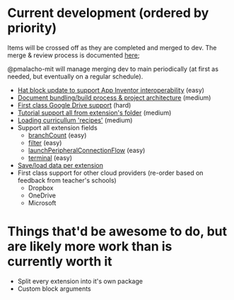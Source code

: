 # Current development (ordered by priority)

Items will be crossed off as they are completed and merged to dev. The merge & review process is documented [here]();

@pmalacho-mit will manage merging dev to main periodically (at first as needed, but eventually on a regular schedule).

- [Hat block update to support App Inventor interoperability](https://github.com/mitmedialab/prg-extension-boilerplate/issues/203) (easy)
- [Document bundling/build process & project architecture]() (medium)
- [First class Google Drive support]() (hard)
- [Tutorial support all from extension's folder]() (medium)
- [Loading curricullum 'recipes']() (medium)
- Support all extension fields
  - [branchCount]() (easy) 
  - [filter]() (easy)
  - [launchPeripheralConnectionFlow]()  (easy)
  - [terminal]() (easy)
- [Save/load data per extension]()
- First class support for other cloud providers (re-order based on feedback from teacher's schools)
  - Dropbox
  - OneDrive
  - Microsoft

# Things that'd be awesome to do, but are likely more work than is currently worth it
- Split every extension into it's own package
- Custom block arguments
